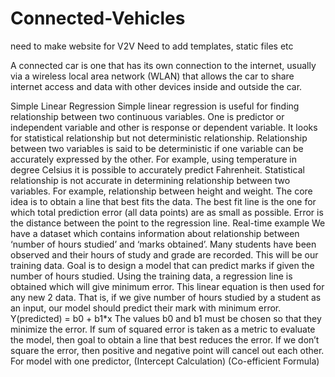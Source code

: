 # Connected-Vehicles
need to make website for V2V
Need to add templates, static files etc

A connected car is one that has its own connection to the internet, usually via a wireless local area network (WLAN) that allows the car to share internet access and data with other devices inside and outside the car. 


Simple Linear Regression
Simple linear regression is useful for finding relationship between two continuous variables. 
One is predictor or independent variable and other is response or dependent variable. It 
looks for statistical relationship but not deterministic relationship. Relationship between two 
variables is said to be deterministic if one variable can be accurately expressed by the other. 
For example, using temperature in degree Celsius it is possible to accurately predict 
Fahrenheit. Statistical relationship is not accurate in determining relationship between two 
variables. For example, relationship between height and weight.
The core idea is to obtain a line that best fits the data. The best fit line is the one for which 
total prediction error (all data points) are as small as possible. Error is the distance between 
the point to the regression line.
Real-time example
We have a dataset which contains information about relationship between ‘number of hours 
studied’ and ‘marks obtained’. Many students have been observed and their hours of study 
and grade are recorded. This will be our training data. Goal is to design a model that can 
predict marks if given the number of hours studied. Using the training data, a regression line 
is obtained which will give minimum error. This linear equation is then used for any new 
2
data. That is, if we give number of hours studied by a student as an input, our model should 
predict their mark with minimum error.
Y(predicted) = b0 + b1*x
The values b0 and b1 must be chosen so that they minimize the error. If sum of squared error 
is taken as a metric to evaluate the model, then goal to obtain a line that best reduces the 
error.
If we don’t square the error, then positive and negative point will cancel out each other.
For model with one predictor,
(Intercept Calculation)
(Co-efficient Formula)
